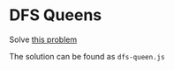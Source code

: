 # DFS Queens

Solve [this problem](https://www.hackerrank.com/challenges/queens-attack-2/problem)

The solution can be found as `dfs-queen.js`
